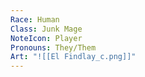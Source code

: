 ```yaml
---
Race: Human
Class: Junk Mage
NoteIcon: Player
Pronouns: They/Them
Art: "![[El Findlay_c.png]]"
---
```

